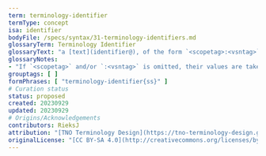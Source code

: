 ```yaml
---
term: terminology-identifier
termType: concept
isa: identifier
bodyFile: /specs/syntax/31-terminology-identifiers.md
glossaryTerm: Terminology Identifier
glossaryText: "a [text](identifier@), of the form `<scopetag>:<vsntag>`, that [identifies](@) a [terminology](@) from within a particular [scope](@), and can also be used to find the [MRG](@) file (in the [glossarydir](@) of that same [scope](@)) that contains [entries](mrg-entry@) for every [term](@) contained in that [terminology](@)."
glossaryNotes:
- "If `<scopetag>` and/or `:<vsntag>` is omitted, their values are taken be the current (or default) ones."
grouptags: [ ]
formPhrases: [ "terminology-identifier{ss}" ]
# Curation status
status: proposed
created: 20230929
updated: 20230929
# Origins/Acknowledgements
contributors: RieksJ
attribution: "[TNO Terminology Design](https://tno-terminology-design.github.io/tev2-specifications/docs)"
originalLicense: "[CC BY-SA 4.0](http://creativecommons.org/licenses/by-sa/4.0/?ref=chooser-v1)"
---
```

